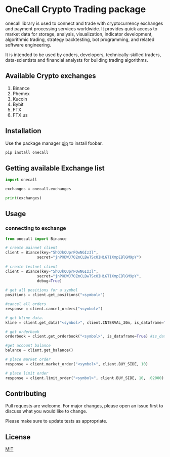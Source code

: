 # OneCall Crypto Trading package

onecall library is used to connect and trade with 
cryptocurrency exchanges and payment processing services 
worldwide. It provides quick access to market data for 
storage, analysis, visualization, indicator development, 
algorithmic trading, strategy backtesting, bot programming, 
and related software engineering.

It is intended to be used by coders, developers, 
technically-skilled traders, data-scientists and 
financial analysts for building trading algorithms.

## Available Crypto exchanges
1. Binance
2. Phemex
3. Kucoin
4. Bybit
5. FTX
6. FTX.us

## Installation

Use the package manager [pip](https://pip.pypa.io/en/stable/) to install foobar.

```bash
pip install onecall
```

## Getting available Exchange list

```python
import onecall

exchanges = onecall.exchanges

print(exchanges)
```

## Usage

### connecting to exchange

```python
from onecall import Binance

# create mainnet client
client = Biance(key="5hQJkQUprFQwNGIz3l",
              secret="jnPXDWJ7OZmCLBwTSc0IHiGTIXmpEBlGM9pY")
              
# create testnet client
client = Biance(key="5hQJkQUprFQwNGIz3l",
              secret="jnPXDWJ7OZmCLBwTSc0IHiGTIXmpEBlGM9pY",
              debug=True)
              
# get all positions for a symbol              
positions = client.get_positions("<symbol>")

#cancel all orders
response = client.cancel_orders("<symbol>")

# get kline data.
kline = client.get_data("<symbol>", client.INTERVAL_30m, is_dataframe=True) #is_dataframe flag return data as pandas.Dataframe instead of json

# get orderbook
orderbook = client.get_orderbook("<symbol>", is_dataframe=True) #is_dataframe flag return data as pandas.Dataframe instead of json

#get account balance
balance = client.get_balance()

# place market order
response = client.market_order("<symbol>", client.BUY_SIDE, 10)

# place limit order
response = client.limit_order("<symbol>", client.BUY_SIDE, 10, .02000)

```

## Contributing
Pull requests are welcome. For major changes, please open an 
issue first to discuss what you would like to change.

Please make sure to update tests as appropriate.

## License
[MIT](https://choosealicense.com/licenses/mit/)
